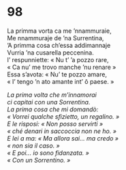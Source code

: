 # 98

La primma vorta ca me ’nnammuraie,  
Me nnammuraje de ’na Surrentina,  
’A primma cosa ch’essa addimannaje  
Vurria ’na cusarella peccenina.  
I’ respunniette: « Nu t’ ’a pozzo rare,  
« Ca nu’ me trovo manche ’nu renare »  
Essa s’avota: « Nu’ te pozzo amare,  
« I’ tengo ’n ato amante int’ ô paese. »

*La prima volta che m’innamorai  
ci capitai con una Sorrentina.  
La prima cosa che mi domandò:  
« Vorrei qualche sfizietto, un regalino. »  
E le risposi: « Non posso servirti »  
« ché denari in saccoccia non ne ho. »  
E lei a ma: « Ma allora sai... ma credo »  
« non sia il caso. »  
« E poi... io sono fidanzata. »  
« Con un Sorrentino. »*


